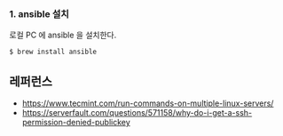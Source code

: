### 1. ansible 설치 ###
로컬 PC 에 ansible 을 설치한다. 
```
$ brew install ansible
```















## 레퍼런스 ##
* https://www.tecmint.com/run-commands-on-multiple-linux-servers/
* https://serverfault.com/questions/571158/why-do-i-get-a-ssh-permission-denied-publickey
